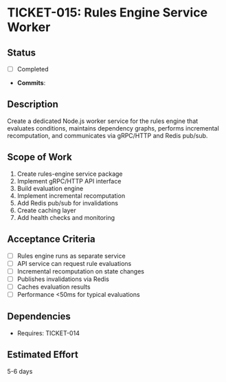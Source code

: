 # TICKET-015: Rules Engine Service Worker

## Status

- [ ] Completed
- **Commits**:

## Description

Create a dedicated Node.js worker service for the rules engine that evaluates conditions, maintains dependency graphs, performs incremental recomputation, and communicates via gRPC/HTTP and Redis pub/sub.

## Scope of Work

1. Create rules-engine service package
2. Implement gRPC/HTTP API interface
3. Build evaluation engine
4. Implement incremental recomputation
5. Add Redis pub/sub for invalidations
6. Create caching layer
7. Add health checks and monitoring

## Acceptance Criteria

- [ ] Rules engine runs as separate service
- [ ] API service can request rule evaluations
- [ ] Incremental recomputation on state changes
- [ ] Publishes invalidations via Redis
- [ ] Caches evaluation results
- [ ] Performance <50ms for typical evaluations

## Dependencies

- Requires: TICKET-014

## Estimated Effort

5-6 days
